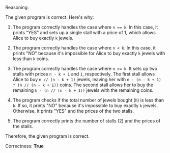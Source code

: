 Reasoning:

The given program is correct. Here's why:

1. The program correctly handles the case where `n == k`. In this case, it prints "YES" and sets up a single stall with a price of 1, which allows Alice to buy exactly `k` jewels.

2. The program correctly handles the case where `n < k`. In this case, it prints "NO" because it's impossible for Alice to buy exactly `k` jewels with less than `k` coins.

3. The program correctly handles the case where `n >= k`. It sets up two stalls with prices `n - k + 1` and `1`, respectively. The first stall allows Alice to buy `n // (n - k + 1)` jewels, leaving her with `n - (n - k + 1) * (n // (n - k + 1))` coins. The second stall allows her to buy the remaining `k - (n // (n - k + 1))` jewels with the remaining coins.

4. The program checks if the total number of jewels bought (`h`) is less than `k`. If so, it prints "NO" because it's impossible to buy exactly `k` jewels. Otherwise, it prints "YES" and the prices of the two stalls.

5. The program correctly prints the number of stalls (2) and the prices of the stalls.

Therefore, the given program is correct.

Correctness: **True**